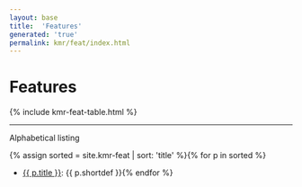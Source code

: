 ```yaml
---
layout: base
title:  'Features'
generated: 'true'
permalink: kmr/feat/index.html
---
```


# Features

{% include kmr-feat-table.html %}

----------

Alphabetical listing

{% assign sorted = site.kmr-feat | sort: 'title' %}{% for p in sorted %}
* [{{ p.title }}](): {{ p.shortdef }}{% endfor %}
